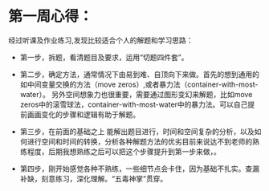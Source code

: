 # 第一周心得：

经过听课及作业练习,发现比较适合个人的解题和学习思路：

- 第一步，拆题，看清题目及要求，运用“切题四件套”。

- 第二步，确定方法，通常情况下由易到难、自顶向下来做。首先的想到通用的如中间变量交换的方法（move zeros）,或者暴力法（container-with-most-water）。
 另外空间想象力也很重要，需要通过图形变幻来解题，比如move zeros中的滚雪球法，container-with-most-water中的暴力法。可以自己提前画画变化的步骤和逻辑有助于解题。

- 第三步，在前面的基础之上 能解出题目进行，时间和空间复杂的分析，以及如何进行空间和时间的转换，分析各种解题方法的优劣目前来说达不到老师的熟练程度，后期我想熟练之后可以把这个步骤提升到第一步来做，。

- 第四步，刚开始感觉各种不熟练，一些细节点会卡住，因为基础不扎实。查漏补缺，刻意练习，深化理解。“五毒神掌”贯穿。


